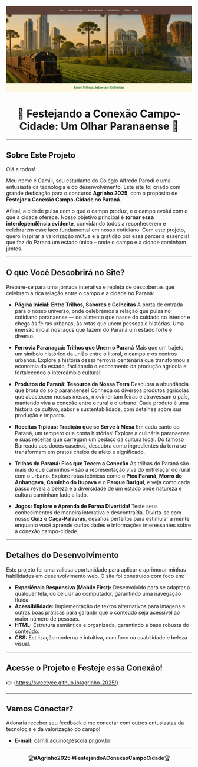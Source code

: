 <p align="center">
  <img src="img./imagemdosite.png" alt="Prévia do Site Agrinho 2025: Festejando a Conexão Campo-Cidade" width="600">
</p>

<h1 align="center">🎉 Festejando a Conexão Campo-Cidade: Um Olhar Paranaense 🚜</h1>

---

## Sobre Este Projeto

Olá a todos!

Meu nome é Camili, sou estudante do Colégio Alfredo Parodi e uma entusiasta da tecnologia e do desenvolvimento. Este site foi criado com grande dedicação para o concurso **Agrinho 2025**, com o propósito de **Festejar a Conexão Campo-Cidade no Paraná**.

Afinal, a cidade pulsa com o que o campo produz, e o campo evolui com o que a cidade oferece. Nosso objetivo principal é **tornar essa interdependência evidente**, convidando todos a reconhecerem e celebrarem esse laço fundamental em nosso cotidiano. Com este projeto, quero inspirar a valorização mútua e a gratidão por essa parceria essencial que faz do Paraná um estado único – onde o campo e a cidade caminham juntos.

---

## O que Você Descobrirá no Site?

Prepare-se para uma jornada interativa e repleta de descobertas que celebram a rica relação entre o campo e a cidade no Paraná:

* **Página Inicial: Entre Trilhos, Sabores e Colheitas**
    A porta de entrada para o nosso universo, onde celebramos a relação que pulsa no cotidiano paranaense — do alimento que nasce do cuidado no interior e chega às feiras urbanas, às rotas que unem pessoas e histórias. Uma imersão inicial nos laços que fazem do Paraná um estado forte e diverso.

* **Ferrovia Paranaguá: Trilhos que Unem o Paraná**
    Mais que um trajeto, um símbolo histórico da união entre o litoral, o campo e os centros urbanos. Explore a história dessa ferrovia centenária que transformou a economia do estado, facilitando o escoamento da produção agrícola e fortalecendo o intercâmbio cultural.

* **Produtos do Paraná: Tesouros da Nossa Terra**
    Descubra a abundância que brota do solo paranaense! Conheça os diversos produtos agrícolas que abastecem nossas mesas, movimentam feiras e atravessam o país, mantendo viva a conexão entre o rural e o urbano. Cada produto é uma história de cultivo, sabor e sustentabilidade, com detalhes sobre sua produção e impacto.

* **Receitas Típicas: Tradição que se Serve à Mesa**
    Em cada canto do Paraná, um tempero que conta histórias! Explore a culinária paranaense e suas receitas que carregam um pedaço da cultura local. Do famoso Barreado aos doces caseiros, descubra como ingredientes da terra se transformam em pratos cheios de afeto e significado.

* **Trilhas do Paraná: Fios que Tecem a Conexão**
    As trilhas do Paraná são mais do que caminhos – são a representação viva do entrelaçar do rural com o urbano. Explore rotas icônicas como o **Pico Paraná**, **Morro do Anhangava**, **Caminho do Itupava** e o **Parque Barigui**, e veja como cada passo revela a beleza e a diversidade de um estado onde natureza e cultura caminham lado a lado.

* **Jogos: Explore e Aprenda de Forma Divertida!**
    Teste seus conhecimentos de maneira interativa e descontraída. Divirta-se com nosso **Quiz** e **Caça-Palavras**, desafios perfeitos para estimular a mente enquanto você aprende curiosidades e informações interessantes sobre a conexão campo-cidade.

---

## Detalhes do Desenvolvimento

Este projeto foi uma valiosa oportunidade para aplicar e aprimorar minhas habilidades em desenvolvimento web. O site foi construído com foco em:

* **Experiência Responsiva (Mobile First):** Desenvolvido para se adaptar a qualquer tela, do celular ao computador, garantindo uma navegação fluida.
* **Acessibilidade:** Implementação de textos alternativos para imagens e outras boas práticas para garantir que o conteúdo seja acessível ao maior número de pessoas.
* **HTML:** Estrutura semântica e organizada, garantindo a base robusta do conteúdo.
* **CSS:** Estilização moderna e intuitiva, com foco na usabilidade e beleza visual.

---

## Acesse o Projeto e Festeje essa Conexão!

👉 (https://sweetyee.github.io/agrinho-2025/)

---

## Vamos Conectar?

Adoraria receber seu feedback e me conectar com outros entusiastas da tecnologia e da valorização do campo!

* **E-mail:** [camili.aquino@escola.pr.gov.br](mailto:camili.aquino@escola.pr.gov.br)

---

<p align="center">🏆<strong>#Agrinho2025 #FestejandoAConexaoCampoCidade</strong>🏆</p>
